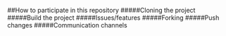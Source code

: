 ##How to participate in this repository
#####Cloning the project
#####Build the project
#####Issues/features
#####Forking
#####Push changes
#####Communication channels



